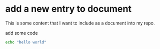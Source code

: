 # add a new entry to document 
This is some content that I want to include as a document into my repo. 

add some code 

```bash
echo "hello world"
```
